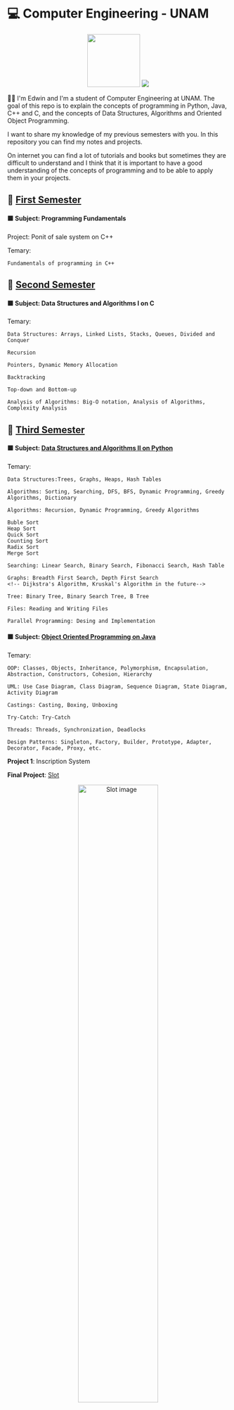 # 💻 Computer Engineering - UNAM
<p align="center">
  <img src="https://user-images.githubusercontent.com/6312342/163523841-7f03e86c-1e99-4b19-9ca9-2ce06aca55a5.png" height="120px">
  <img src="https://user-images.githubusercontent.com/6312342/163523477-e9bdfbdb-d5f1-4030-a8cc-e9146e86e163.png">
</p>

👨‍💻 I'm Edwin and I'm a student of Computer Engineering at UNAM.
The goal of this repo is to explain the concepts of programming in Python, Java, C++ and C,
and the concepts of Data Structures, Algorithms and Oriented Object Programming.

I want to share my knowledge of my previous semesters with you.
In this repository you can find my notes and projects.

On internet you can find a lot of tutorials and books but sometimes they are difficult to understand and I think that it is important to
have a good understanding of the concepts of programming and to be able to apply them in your projects.


<!-- Primer semestre -->
## 🔴 [First Semester](./First%20Semester)
#### 🟩 Subject: Programming Fundamentals
Project: Ponit of sale system on C++

Temary:

    Fundamentals of programming in C++

<!-- Segundo semestre -->
## 🔴 [Second Semester](./Second%20Semester)
#### 🟩 Subject: Data Structures and Algorithms I on C
Temary:

    Data Structures: Arrays, Linked Lists, Stacks, Queues, Divided and Conquer

    Recursion

    Pointers, Dynamic Memory Allocation

    Backtracking

    Top-down and Bottom-up

    Analysis of Algorithms: Big-O notation, Analysis of Algorithms, Complexity Analysis

## 🔴 [Third Semester](./Third%20Semester)
#### 🟩 Subject: [Data Structures and Algorithms II on Python](./Third%20Semester/Data%20Structures%20and%20Algorithms%20II/)
Temary:

    Data Structures:Trees, Graphs, Heaps, Hash Tables

    Algorithms: Sorting, Searching, DFS, BFS, Dynamic Programming, Greedy Algorithms, Dictionary

    Algorithms: Recursion, Dynamic Programming, Greedy Algorithms

    Buble Sort
    Heap Sort
    Quick Sort
    Counting Sort
    Radix Sort
    Merge Sort

    Searching: Linear Search, Binary Search, Fibonacci Search, Hash Table

    Graphs: Breadth First Search, Depth First Search
    <!-- Dijkstra's Algorithm, Kruskal's Algorithm in the future-->

    Tree: Binary Tree, Binary Search Tree, B Tree

    Files: Reading and Writing Files

    Parallel Programming: Desing and Implementation


#### 🟩 Subject: [Object Oriented Programming on Java](./Third%20Semester/Oriented%20Object%20Programming/)
Temary:

    OOP: Classes, Objects, Inheritance, Polymorphism, Encapsulation, Abstraction, Constructors, Cohesion, Hierarchy

    UML: Use Case Diagram, Class Diagram, Sequence Diagram, State Diagram, Activity Diagram

    Castings: Casting, Boxing, Unboxing

    Try-Catch: Try-Catch

    Threads: Threads, Synchronization, Deadlocks

    Design Patterns: Singleton, Factory, Builder, Prototype, Adapter, Decorator, Facade, Proxy, etc.

**Project 1**: Inscription System

**Final Project**: [Slot](https://github.com/EdwinSanFI/Project-Slot)
<div align="center">
  <img src="https://user-images.githubusercontent.com/6312342/170311333-cc499e49-d6ae-441f-8fc9-b997a683968c.png" alt="Slot image" width=60%>
</div>


## 🔴 [Fourth Semester](./Fourth%20Semester)
#### It will start in August 2022

